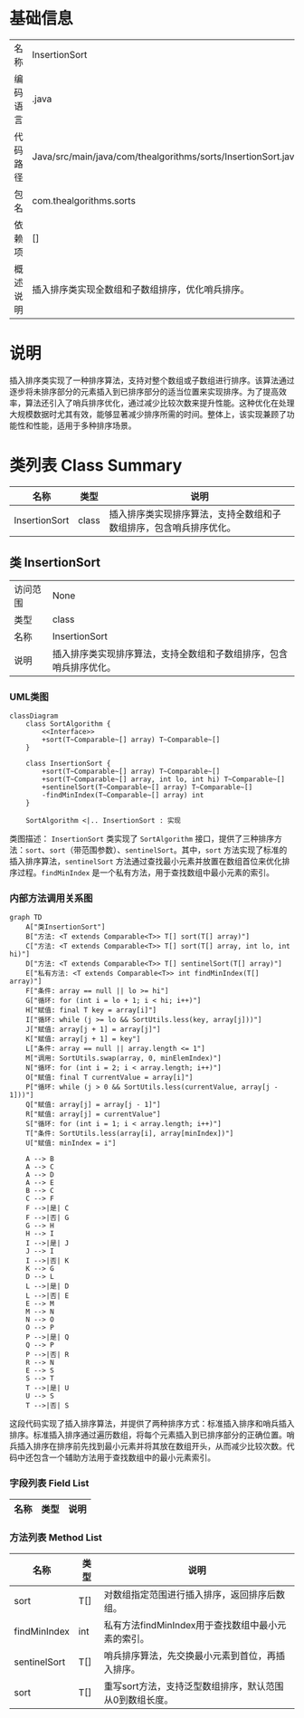 # 基础信息

|      |      |
|------|------|
| 名称 | InsertionSort |
| 编码语言 | .java |
| 代码路径 | Java/src/main/java/com/thealgorithms/sorts/InsertionSort.java |
| 包名 | com.thealgorithms.sorts |
| 依赖项 | [] |
| 概述说明 | 插入排序类实现全数组和子数组排序，优化哨兵排序。 |

# 说明

插入排序类实现了一种排序算法，支持对整个数组或子数组进行排序。该算法通过逐步将未排序部分的元素插入到已排序部分的适当位置来实现排序。为了提高效率，算法还引入了哨兵排序优化，通过减少比较次数来提升性能。这种优化在处理大规模数据时尤其有效，能够显著减少排序所需的时间。整体上，该实现兼顾了功能性和性能，适用于多种排序场景。

# 类列表 Class Summary

| 名称   | 类型  | 说明 |
|-------|------|-------------|
| InsertionSort | class | 插入排序类实现排序算法，支持全数组和子数组排序，包含哨兵排序优化。 |



## 类 InsertionSort

|      |      |
|------|------|
| 访问范围 | None |
| 类型 | class |
| 名称 | InsertionSort |
| 说明 | 插入排序类实现排序算法，支持全数组和子数组排序，包含哨兵排序优化。 |


### UML类图

```mermaid
classDiagram
    class SortAlgorithm {
        <<Interface>>
        +sort(T~Comparable~[] array) T~Comparable~[]
    }

    class InsertionSort {
        +sort(T~Comparable~[] array) T~Comparable~[]
        +sort(T~Comparable~[] array, int lo, int hi) T~Comparable~[]
        +sentinelSort(T~Comparable~[] array) T~Comparable~[]
        -findMinIndex(T~Comparable~[] array) int
    }

    SortAlgorithm <|.. InsertionSort : 实现
```

类图描述：
`InsertionSort` 类实现了 `SortAlgorithm` 接口，提供了三种排序方法：`sort`、`sort`（带范围参数）、`sentinelSort`。其中，`sort` 方法实现了标准的插入排序算法，`sentinelSort` 方法通过查找最小元素并放置在数组首位来优化排序过程。`findMinIndex` 是一个私有方法，用于查找数组中最小元素的索引。


### 内部方法调用关系图

```mermaid
graph TD
    A["类InsertionSort"]
    B["方法: <T extends Comparable<T>> T[] sort(T[] array)"]
    C["方法: <T extends Comparable<T>> T[] sort(T[] array, int lo, int hi)"]
    D["方法: <T extends Comparable<T>> T[] sentinelSort(T[] array)"]
    E["私有方法: <T extends Comparable<T>> int findMinIndex(T[] array)"]
    F["条件: array == null || lo >= hi"]
    G["循环: for (int i = lo + 1; i < hi; i++)"]
    H["赋值: final T key = array[i]"]
    I["循环: while (j >= lo && SortUtils.less(key, array[j]))"]
    J["赋值: array[j + 1] = array[j]"]
    K["赋值: array[j + 1] = key"]
    L["条件: array == null || array.length <= 1"]
    M["调用: SortUtils.swap(array, 0, minElemIndex)"]
    N["循环: for (int i = 2; i < array.length; i++)"]
    O["赋值: final T currentValue = array[i]"]
    P["循环: while (j > 0 && SortUtils.less(currentValue, array[j - 1]))"]
    Q["赋值: array[j] = array[j - 1]"]
    R["赋值: array[j] = currentValue"]
    S["循环: for (int i = 1; i < array.length; i++)"]
    T["条件: SortUtils.less(array[i], array[minIndex])"]
    U["赋值: minIndex = i"]

    A --> B
    A --> C
    A --> D
    A --> E
    B --> C
    C --> F
    F -->|是| C
    F -->|否| G
    G --> H
    H --> I
    I -->|是| J
    J --> I
    I -->|否| K
    K --> G
    D --> L
    L -->|是| D
    L -->|否| E
    E --> M
    M --> N
    N --> O
    O --> P
    P -->|是| Q
    Q --> P
    P -->|否| R
    R --> N
    E --> S
    S --> T
    T -->|是| U
    U --> S
    T -->|否| S
```

这段代码实现了插入排序算法，并提供了两种排序方式：标准插入排序和哨兵插入排序。标准插入排序通过遍历数组，将每个元素插入到已排序部分的正确位置。哨兵插入排序在排序前先找到最小元素并将其放在数组开头，从而减少比较次数。代码中还包含一个辅助方法用于查找数组中的最小元素索引。

### 字段列表 Field List

| 名称  | 类型  | 说明 |
|-------|-------|------|

### 方法列表 Method List

| 名称  | 类型  | 说明 |
|-------|-------|------|
| sort | T[] | 对数组指定范围进行插入排序，返回排序后数组。 |
| findMinIndex | int | 私有方法findMinIndex用于查找数组中最小元素的索引。 |
| sentinelSort | T[] | 哨兵排序算法，先交换最小元素到首位，再插入排序。 |
| sort | T[] | 重写sort方法，支持泛型数组排序，默认范围从0到数组长度。 |




